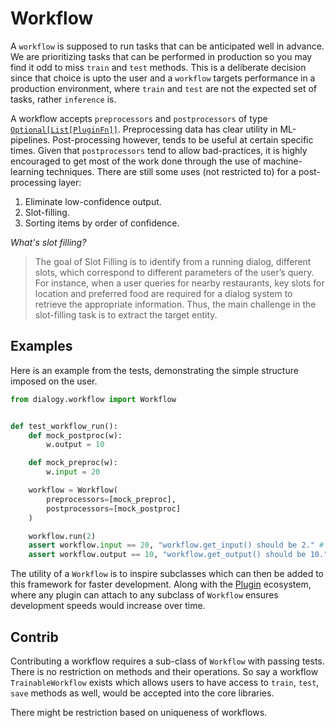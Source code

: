 # Workflow

A `workflow` is supposed to run tasks that can be anticipated well in advance. We are prioritizing tasks that can be performed in production
so you may find it odd to miss `train` and `test` methods. This is a deliberate decision since that choice is upto the user and a `workflow` 
targets performance in a production environment, where `train` and `test` are not the expected set of tasks, rather `inference` is.

A workflow accepts `preprocessors` and `postprocessors` of type [`Optional[List[PluginFn]]`](../../dialogy/types/plugins/__init__.py). Preprocessing data has clear utility in ML-pipelines. Post-processing however, tends to be useful at certain specific times. Given that `postprocessors` tend to allow bad-practices, it is highly encouraged to get most of the work done through the use of machine-learning techniques. There are still some uses (not restricted to) for a post-processing layer:

1. Eliminate low-confidence output.
2. Slot-filling.
3. Sorting items by order of confidence.

_What's slot filling?_

> The goal of Slot Filling is to identify from a running dialog, different slots, which correspond to different parameters of the user’s query. For instance, when a user queries for nearby restaurants, key slots for location and preferred food are required for a dialog system to retrieve the appropriate information. Thus, the main challenge in the slot-filling task is to extract the target entity.


## Examples

Here is an example from the tests, demonstrating the simple structure imposed on the user.
```python
from dialogy.workflow import Workflow


def test_workflow_run():
    def mock_postproc(w):
        w.output = 10

    def mock_preproc(w):
        w.input = 20

    workflow = Workflow(
        preprocessors=[mock_preproc],
        postprocessors=[mock_postproc]
    )

    workflow.run(2)
    assert workflow.input == 20, "workflow.get_input() should be 2." # ✅
    assert workflow.output == 10, "workflow.get_output() should be 10." # ✅
```

The utility of a `Workflow` is to inspire subclasses which can then be added to this framework for faster development. Along with the [Plugin](../plugins/README.md) ecosystem, where any plugin can attach to any subclass of `Workflow` ensures development speeds would increase over time.

## Contrib
Contributing a workflow requires a sub-class of `Workflow` with passing tests. There is no restriction on methods and their operations. 
So say a workflow `TrainableWorkflow` exists which allows users to have access to `train`, `test`, `save` methods as well, would be accepted 
into the core libraries.

There might be restriction based on uniqueness of workflows.
